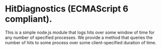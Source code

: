 # HitDiagnostics (ECMAScript 6 compliant).

This is a simple node.js module that logs hits over some window
of time for any number of specified processes.  We provide a method
that queries the number of hits to some process over some client-specified
duration of time.
